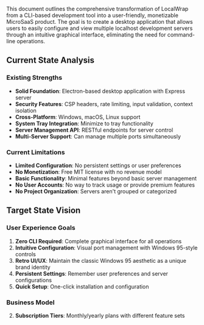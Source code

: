 This document outlines the comprehensive transformation of LocalWrap from a CLI-based development tool into a user-friendly, monetizable MicroSaaS product. The goal is to create a desktop application that allows users to easily configure and view multiple localhost development servers through an intuitive graphical interface, eliminating the need for command-line operations.

## Current State Analysis

### Existing Strengths
- **Solid Foundation**: Electron-based desktop application with Express server
- **Security Features**: CSP headers, rate limiting, input validation, context isolation
- **Cross-Platform**: Windows, macOS, Linux support
- **System Tray Integration**: Minimize to tray functionality
- **Server Management API**: RESTful endpoints for server control
- **Multi-Server Support**: Can manage multiple ports simultaneously

### Current Limitations
- **Limited Configuration**: No persistent settings or user preferences
- **No Monetization**: Free MIT license with no revenue model
- **Basic Functionality**: Minimal features beyond basic server management
- **No User Accounts**: No way to track usage or provide premium features
- **No Project Organization**: Servers aren't grouped or categorized

## Target State Vision

### User Experience Goals
1. **Zero CLI Required**: Complete graphical interface for all operations
2. **Intuitive Configuration**: Visual port management with Windows 95-style controls
3. **Retro UI/UX**: Maintain the classic Windows 95 aesthetic as a unique brand identity
4. **Persistent Settings**: Remember user preferences and server configurations
5. **Quick Setup**: One-click installation and configuration

### Business Model
2. **Subscription Tiers**: Monthly/yearly plans with different feature sets